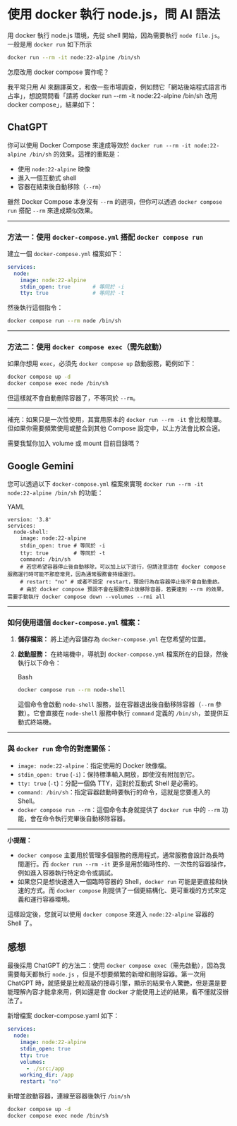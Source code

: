 # 使用 docker 執行 node.js，問 AI 語法

用 docker 執行 node.js 環境，先從 shell 開始，因為需要執行 `node file.js`。一般是用 `docker run` 如下所示

``` bash
docker run --rm -it node:22-alpine /bin/sh
```

怎麼改用 docker compose 實作呢？

我平常只用 AI 來翻譯英文，和做一些市場調查，例如問它「網站後端程式語言市占率」，想說問問看「請將 docker run --rm -it node:22-alpine /bin/sh 改用 docker compose」，結果如下：

## ChatGPT

你可以使用 Docker Compose 來達成等效於 `docker run --rm -it node:22-alpine /bin/sh` 的效果。這裡的重點是：

- 使用 `node:22-alpine` 映像
- 進入一個互動式 shell
- 容器在結束後自動移除（`--rm`）

雖然 Docker Compose 本身沒有 `--rm` 的選項，但你可以透過 `docker compose run` 搭配 `--rm` 來達成類似效果。

---

### 方法一：使用 `docker-compose.yml` 搭配 `docker compose run`

建立一個 `docker-compose.yml` 檔案如下：

```yaml
services:
  node:
    image: node:22-alpine
    stdin_open: true       # 等同於 -i
    tty: true              # 等同於 -t
```

然後執行這個指令：

```bash
docker compose run --rm node /bin/sh
```

---

### 方法二：使用 `docker compose exec`（需先啟動）

如果你想用 `exec`，必須先 `docker compose up` 啟動服務，範例如下：

```bash
docker compose up -d
docker compose exec node /bin/sh
```

但這樣就不會自動刪除容器了，不等同於 `--rm`。

---

補充：如果只是一次性使用，其實用原本的 `docker run --rm -it` 會比較簡單。但如果你需要頻繁使用或整合到其他 Compose 設定中，以上方法會比較合適。

需要我幫你加入 volume 或 mount 目前目錄嗎？

## Google Gemini

您可以透過以下 `docker-compose.yml` 檔案來實現 `docker run --rm -it node:22-alpine /bin/sh` 的功能：

YAML

```
version: '3.8'
services:
  node-shell:
    image: node:22-alpine
    stdin_open: true # 等同於 -i
    tty: true        # 等同於 -t
    command: /bin/sh
    # 若您希望容器停止後自動移除，可以加上以下這行，但請注意這在 docker compose 服務運行時可能不那麼常見，因為通常服務會持續運行。
    # restart: "no" # 或者不設定 restart，預設行為在容器停止後不會自動重啟。
    # 由於 docker compose 預設不會在服務停止後移除容器，若要達到 --rm 的效果，需要手動執行 docker compose down --volumes --rmi all
```

---

### 如何使用這個 `docker-compose.yml` 檔案：

1. **儲存檔案：** 將上述內容儲存為 `docker-compose.yml` 在您希望的位置。
2. **啟動服務：** 在終端機中，導航到 `docker-compose.yml` 檔案所在的目錄，然後執行以下命令：
    
    Bash
    
    ```bash
    docker compose run --rm node-shell
    ```
    
    這個命令會啟動 `node-shell` 服務，並在容器退出後自動移除容器（`--rm` 參數）。它會直接在 `node-shell` 服務中執行 `command` 定義的 `/bin/sh`，並提供互動式終端機。
    

---

### 與 `docker run` 命令的對應關係：

- `image: node:22-alpine`：指定使用的 Docker 映像檔。    
- `stdin_open: true` (`-i`)：保持標準輸入開放，即使沒有附加到它。
- `tty: true` (`-t`)：分配一個偽 TTY，這對於互動式 Shell 是必需的。
- `command: /bin/sh`：指定容器啟動時要執行的命令，這就是您要進入的 Shell。
- `docker compose run --rm`：這個命令本身就提供了 `docker run` 中的 `--rm` 功能，會在命令執行完畢後自動移除容器。    

---

**小提醒：**

- `docker compose` 主要用於管理多個服務的應用程式，通常服務會設計為長時間運行。而 `docker run --rm -it` 更多是用於臨時性的、一次性的容器操作，例如進入容器執行特定命令或調試。
- 如果您只是想快速進入一個臨時容器的 Shell，`docker run` 可能是更直接和快速的方式。而 `docker compose` 則提供了一個更結構化、更可重複的方式來定義和運行容器環境。

這樣設定後，您就可以使用 `docker compose` 來進入 `node:22-alpine` 容器的 Shell 了。

## 感想

最後採用 ChatGPT 的方法二：使用 `docker compose exec`（需先啟動），因為我需要每天都執行 `node.js` ，但是不想要頻繁的新增和刪除容器。第一次用 ChatGPT 時，就感覺是比較高級的搜尋引擎，顯示的結果令人驚艷，但是還是要能理解內容才能拿來用，例如還是會 docker 才能使用上述的結果，看不懂就沒辦法了。

新增檔案 docker-compose.yaml 如下：

``` yaml
services:
  node:
    image: node:22-alpine
    stdin_open: true
    tty: true
    volumes:
      - ./src:/app
    working_dir: /app
    restart: "no"
```

新增並啟動容器，連線至容器後執行 `/bin/sh`

```bash
docker compose up -d
docker compose exec node /bin/sh
```